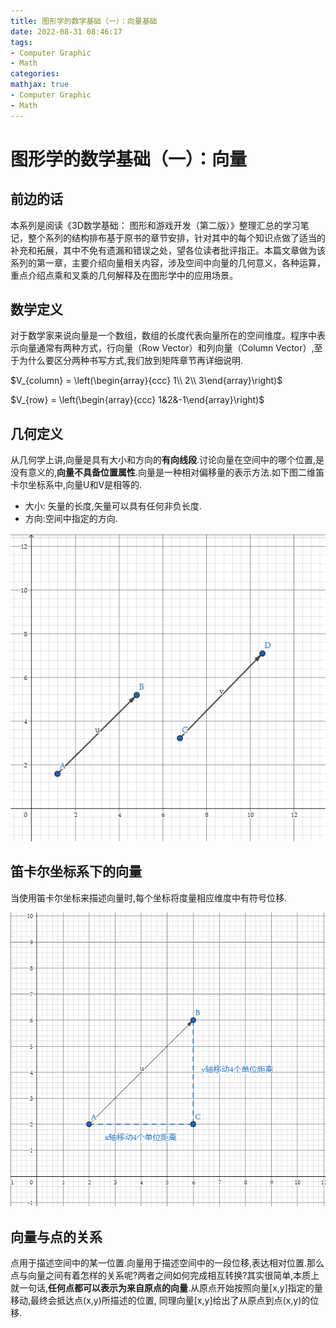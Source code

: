 ```yaml
---
title: 图形学的数学基础（一）：向量基础
date: 2022-08-31 08:46:17
tags:
- Computer Graphic
- Math
categories:
mathjax: true
- Computer Graphic
- Math
---
```


# 图形学的数学基础（一）：向量

## 前边的话
本系列是阅读《3D数学基础： 图形和游戏开发（第二版）》整理汇总的学习笔记，整个系列的结构排布基于原书的章节安排，针对其中的每个知识点做了适当的补充和拓展，其中不免有遗漏和错误之处，望各位读者批评指正。本篇文章做为该系列的第一章，主要介绍向量相关内容，涉及空间中向量的几何意义，各种运算，重点介绍点乘和叉乘的几何解释及在图形学中的应用场景。

## 数学定义
对于数学家来说向量是一个数组，数组的长度代表向量所在的空间维度。程序中表示向量通常有两种方式，行向量（Row Vector）和列向量（Column Vector）,至于为什么要区分两种书写方式,我们放到矩阵章节再详细说明.

$V_{column} = \left(\begin{array}{ccc} 1\\ 2\\ 3\end{array}\right)$

$V_{row} = \left(\begin{array}{ccc} 1&2&-1\end{array}\right)$

## 几何定义
从几何学上讲,向量是具有大小和方向的**有向线段**.讨论向量在空间中的哪个位置,是没有意义的,**向量不具备位置属性**.向量是一种相对偏移量的表示方法.如下图二维笛卡尔坐标系中,向量U和V是相等的.

- 大小: 矢量的长度,矢量可以具有任何非负长度.
- 方向:空间中指定的方向.


![alt](图形学的数学基础（一）：向量基础/1.jpg)

## 笛卡尔坐标系下的向量
当使用笛卡尔坐标来描述向量时,每个坐标将度量相应维度中有符号位移.

![alt](图形学的数学基础（一）：向量基础/2.jpg)

## 向量与点的关系
点用于描述空间中的某一位置.向量用于描述空间中的一段位移,表达相对位置.那么点与向量之间有着怎样的关系呢?两者之间如何完成相互转换?其实很简单,本质上就一句话,**任何点都可以表示为来自原点的向量**.从原点开始按照向量[x,y]指定的量移动,最终会抵达点(x,y)所描述的位置, 同理向量[x,y]给出了从原点到点(x,y)的位移.







